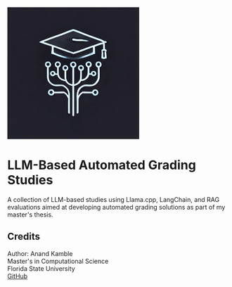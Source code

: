 <img src="./logo" alt="Project Logo" width="300"/>  

# LLM-Based Automated Grading Studies

A collection of LLM-based studies using Llama.cpp, LangChain, and RAG evaluations aimed at developing automated grading solutions as part of my master's thesis.

## Credits
Author: Anand Kamble  
Master's in Computational Science  
Florida State University  
[GitHub](https://github.com/anand-kamble)
